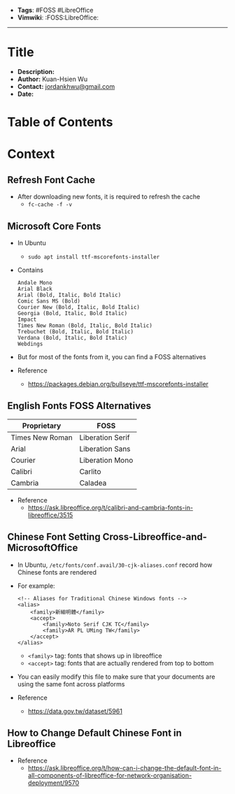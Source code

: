 - __Tags__: #FOSS #LibreOffice
- __Vimwiki__: :FOSS:LibreOffice:

______________________________________________________________________

# Title

- __Description:__
- __Author:__ Kuan-Hsien Wu
- __Contact:__ jordankhwu@gmail.com
- __Date:__

# Table of Contents

# Context

## Refresh Font Cache

- After downloading new fonts, it is required to refresh the cache
  - `fc-cache -f -v`

## Microsoft Core Fonts

- In Ubuntu

  - `sudo apt install ttf-mscorefonts-installer`

- Contains

  ```
  Andale Mono
  Arial Black
  Arial (Bold, Italic, Bold Italic)
  Comic Sans MS (Bold)
  Courier New (Bold, Italic, Bold Italic)
  Georgia (Bold, Italic, Bold Italic)
  Impact
  Times New Roman (Bold, Italic, Bold Italic)
  Trebuchet (Bold, Italic, Bold Italic)
  Verdana (Bold, Italic, Bold Italic)
  Webdings
  ```

- But for most of the fonts from it, you can find a FOSS alternatives

- Reference

  - https://packages.debian.org/bullseye/ttf-mscorefonts-installer

## English Fonts FOSS Alternatives

| Proprietary     | FOSS             |
| --------------- | ---------------- |
| Times New Roman | Liberation Serif |
| Arial           | Liberation Sans  |
| Courier         | Liberation Mono  |
| Calibri         | Carlito          |
| Cambria         | Caladea          |

- Reference
  - https://ask.libreoffice.org/t/calibri-and-cambria-fonts-in-libreoffice/3515

## Chinese Font Setting Cross-Libreoffice-and-MicrosoftOffice

- In Ubuntu, `/etc/fonts/conf.avail/30-cjk-aliases.conf` record how Chinese fonts are rendered

- For example:

  ```
  <!-- Aliases for Traditional Chinese Windows fonts -->
  <alias>
      <family>新細明體</family>
      <accept>
          <family>Noto Serif CJK TC</family>
          <family>AR PL UMing TW</family>
      </accept>
  </alias>
  ```

  - `<family>` tag: fonts that shows up in libreoffice
  - `<accept>` tag: fonts that are actually rendered from top to bottom

- You can easily modify this file to make sure that your documents are using the same font across platforms

- Reference

  - https://data.gov.tw/dataset/5961

## How to Change Default Chinese Font in Libreoffice

- Reference
  - https://ask.libreoffice.org/t/how-can-i-change-the-default-font-in-all-components-of-libreoffice-for-network-organisation-deployment/9570
